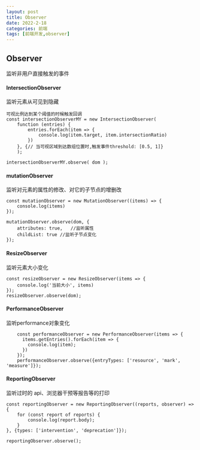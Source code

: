 ```yaml
---
layout: post
title: Observer
date: 2022-2-18
categories: 前端
tags: [前端开发,observer]
---
```


## Observer
监听非用户直接触发的事件


#### IntersectionObserver
监听元素从可见到隐藏
```
可视比例达到某个阈值的时候触发回调
const intersectionObserverMY = new IntersectionObserver(
    function (entries) {
        entries.forEach(item => {
            console.log(item.target, item.intersectionRatio)
        })
    }, {// 当可视区域到达数组位置时,触发事件threshold: [0.5, 1]}
    );

intersectionObserverMY.observe( dom );
```

#### mutationObserver
监听对元素的属性的修改、对它的子节点的增删改
```
const mutationObserver = new MutationObserver((items) => {
    console.log(items)
});

mutationObserver.observe(dom, {
    attributes: true,   //监听属性
    childList: true //监听子节点变化
});
```

#### ResizeObserver
监听元素大小变化
```
const resizeObserver = new ResizeObserver(items => {
    console.log('当前大小', items)
});
resizeObserver.observe(dom);
```

#### PerformanceObserver
监听performance对象变化
```
    const performanceObserver = new PerformanceObserver(items => {
      items.getEntries().forEach(item => {
        console.log(item);
      })
    });
    performanceObserver.observe({entryTypes: ['resource', 'mark', 'measure']});
```

#### ReportingObserver
监听过时的 api、浏览器干预等报告等的打印
```
const reportingObserver = new ReportingObserver((reports, observer) => {
    for (const report of reports) {
        console.log(report.body);
    }
}, {types: ['intervention', 'deprecation']});

reportingObserver.observe();
```